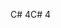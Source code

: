 <span data-ttu-id="dec93-101">C# 4</span><span class="sxs-lookup"><span data-stu-id="dec93-101">C# 4</span></span>
